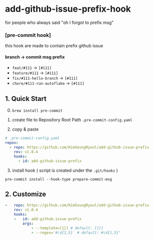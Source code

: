 # add-github-issue-prefix-hook

for people who always said "oh I forgot to prefix msg"

### [pre-commit hook] 

this hook are made to contain prefix github issue

#### branch -> commit msg prefix
* `feat/#111`  -> `[#111]`
* `feature/#111`  -> `[#111]`
* `fix/#111-hello-branch` -> `[#111]`
* `chore/#111-run-autoflake` -> `[#111]`


## 1. Quick Start

0. `brew install pre-commit`

1. create file to Repository Root Path `.pre-commit-config.yaml`

2. copy & paste
```yaml
# .pre-commit-config.yaml
repos:
  - repo: https://github.com/KimSoungRyoul/add-github-issue-prefix
    rev: v1.0.4
    hooks:
      - id: add-github-issue-prefix
```

3. install hook ( script is created under the `.git/hooks` )
```
pre-commit install --hook-type prepare-commit-msg
```

## 2. Customize


```yaml
-   repo: https://github.com/KimSoungRyoul/add-github-issue-prefix
    rev: v1.0.4
    hooks:
    -   id: add-github-issue-prefix
        args:
            - --template=[{}] # default: [{}]
            - --regex='#\d{1,5}' # default: #\d{1,5}"

```
